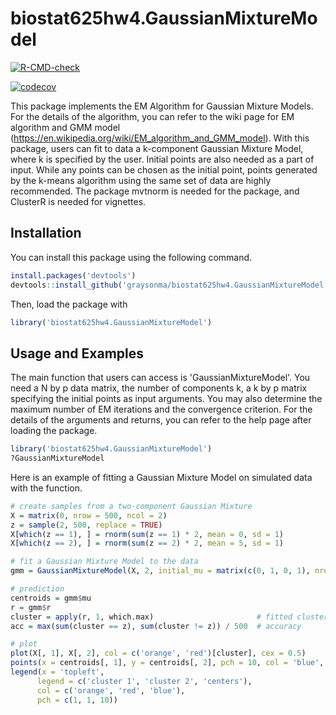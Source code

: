 # biostat625hw4.GaussianMixtureModel

<!-- badges: start -->
[![R-CMD-check](https://github.com/graysonma/biostat625hw4.GaussianMixtureModel/workflows/R-CMD-check/badge.svg)](https://github.com/graysonma/biostat625hw4.GaussianMixtureModel/actions)

[![codecov](https://codecov.io/gh/graysonma/biostat625hw4.GaussianMixtureModel/branch/main/graph/badge.svg)](https://codecov.io/gh/graysonma/biostat625hw4.GaussianMixtureModel)
<!-- badges: end -->

This package implements the EM Algorithm for Gaussian Mixture Models. For the details of the algorithm, you can refer to the wiki page for EM algorithm and GMM model (https://en.wikipedia.org/wiki/EM_algorithm_and_GMM_model). With this package, users can fit to data a k-component Gaussian Mixture Model, where k is specified by the user. Initial points are also needed as a part of input. While any points can be chosen as the initial point, points generated by the k-means algorithm using the same set of data are highly recommended. The package mvtnorm is needed for the package, and ClusterR is needed for vignettes. 

Installation
------------
You can install this package using the following command. 
``` r
install.packages('devtools')
devtools::install_github('graysonma/biostat625hw4.GaussianMixtureModel', build_vignettes = T)
```
Then, load the package with
``` r
library('biostat625hw4.GaussianMixtureModel')
```

Usage and Examples
------------------
The main function that users can access is 'GaussianMixtureModel'. You need a N by p data matrix, the number of components k, a k by p matrix specifying the initial points as input arguments. You may also determine the maximum number of EM iterations and the convergence criterion. For the details of the arguments and returns, you can refer to the help page after loading the package.
``` r
library('biostat625hw4.GaussianMixtureModel')
?GaussianMixtureModel
```
Here is an example of fitting a Gaussian Mixture Model on simulated data with the function.
``` r
# create samples from a two-component Gaussian Mixture
X = matrix(0, nrow = 500, ncol = 2)
z = sample(2, 500, replace = TRUE)
X[which(z == 1), ] = rnorm(sum(z == 1) * 2, mean = 0, sd = 1)
X[which(z == 2), ] = rnorm(sum(z == 2) * 2, mean = 5, sd = 1)

# fit a Gaussian Mixture Model to the data
gmm = GaussianMixtureModel(X, 2, initial_mu = matrix(c(0, 1, 0, 1), nrow = 2, ncol = 2))

# prediction
centroids = gmm$mu
r = gmm$r
cluster = apply(r, 1, which.max)                       # fitted cluster
acc = max(sum(cluster == z), sum(cluster != z)) / 500  # accuracy

# plot
plot(X[, 1], X[, 2], col = c('orange', 'red')[cluster], cex = 0.5)
points(x = centroids[, 1], y = centroids[, 2], pch = 10, col = 'blue', cex = 2)
legend(x = 'topleft',
      legend = c('cluster 1', 'cluster 2', 'centers'),
      col = c('orange', 'red', 'blue'),
      pch = c(1, 1, 10))
```

